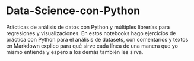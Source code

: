 # Data-Science-con-Python
Prácticas de análisis de datos con Python y múltiples librerías para regresiones y visualizaciones.
En estos notebooks hago ejercicios de práctica con Python para el análisis de datasets, con comentarios y textos en Markdown explico para qué sirve cada línea de una manera que yo mismo entienda y espero a los demás también les sirva.
